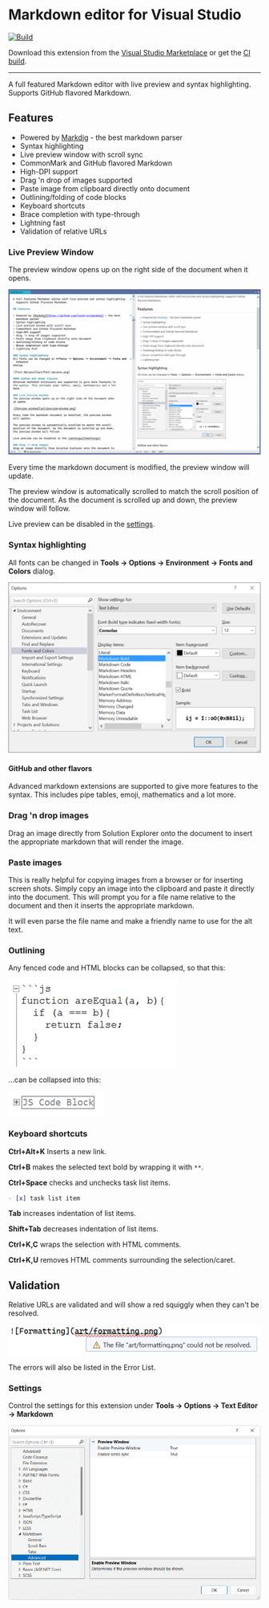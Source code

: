 # Markdown editor for Visual Studio

[![Build](https://github.com/madskristensen/MarkdownEditor2022/actions/workflows/build.yaml/badge.svg)](https://github.com/madskristensen/MarkdownEditor2022/actions/workflows/build.yaml)

Download this extension from the [Visual Studio Marketplace](https://marketplace.visualstudio.com/items?itemName=MadsKristensen.MarkdownEditor2)
or get the [CI build](https://www.vsixgallery.com/extension/MarkdownEditor2022.2347dc70-1875-4775-bf48-f2b9fdfee8d4).

--------------------------------------

A full featured Markdown editor with live preview and syntax highlighting. Supports GitHub flavored Markdown.

## Features

- Powered by [Markdig](https://github.com/lunet-io/markdig) - the best markdown parser
- Syntax highlighting
- Live preview window with scroll sync
- CommonMark and GitHub flavored Markdown
- High-DPI support
- Drag 'n drop of images supported
- Paste image from clipboard directly onto document
- Outlining/folding of code blocks
- Keyboard shortcuts
- Brace completion with type-through
- Lightning fast
- Validation of relative URLs

### Live Preview Window
The preview window opens up on the right side of the document when it opens.

![Preview window](art/preview-window.png)

Every time the markdown document is modified, the preview window will update.

The preview window is automatically scrolled to match the scroll position of the document. As the document is scrolled up and down, the preview window will follow.

Live preview can be disabled in the [settings](#settings).

### Syntax highlighting
All fonts can be changed in **Tools -> Options -> Environment -> Fonts and Colors** dialog.

![Font Options](art/font-options.png)

#### GitHub and other flavors
Advanced markdown extensions are supported to give more features to the syntax. This includes pipe tables, emoji, mathematics and a lot
more.

### Drag 'n drop images
Drag an image directly from Solution Explorer onto the document to insert the appropriate markdown that will render the image.

### Paste images
This is really helpful for copying images from a browser or for inserting screen shots. Simply copy an image into the clipboard and paste it directly into the document. This will prompt you for a file name relative to the document and then it inserts the appropriate markdown.

It will even parse the file name and make a friendly name to use for the alt text.

### Outlining
Any fenced code and HTML blocks can be collapsed, so that this:

![Outlining Expanded](art/outlining-expanded.png)

...can be collapsed into this:

![Outlining Collapsed](art/outlining-collapsed.png)

### Keyboard shortcuts
**Ctrl+Alt+K** Inserts a new link.

**Ctrl+B** makes the selected text bold by wrapping it with `**`.

<!--**Ctrl+I** makes the selected text italic by wrapping it with `_`.

**Ctrl+Shift+C** wraps the selected text in a code block.
-->
**Ctrl+Space** checks and unchecks task list items.

```markdown
- [x] task list item
```

**Tab** increases indentation of list items.

**Shift+Tab** decreases indentation of list items.

**Ctrl+K,C** wraps the selection with HTML comments.

**Ctrl+K,U** removes HTML comments surrounding the selection/caret.

<!--**Ctrl+PgUp** moves caret to previous heading

**Ctrl+PgDown** moves caret to next heading-->

## Validation
Relative URLs are validated and will show a red squiggly when they can't be resolved.

![Error](art/error.png)

The errors will also be listed in the Error List.

### Settings
Control the settings for this extension under
**Tools -> Options -> Text Editor -> Markdown**

![Options](art/options.png)
